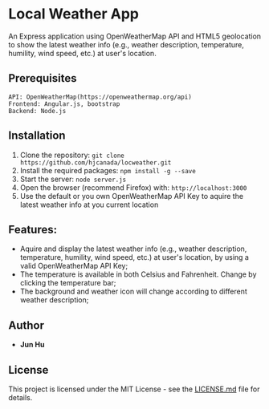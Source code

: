# Local Weather App

An Express application using OpenWeatherMap API and HTML5 geolocation to show the latest weather info (e.g., weather description, temperature, humility, wind speed, etc.) at user's location. 


## Prerequisites

```
API: OpenWeatherMap(https://openweathermap.org/api)
Frontend: Angular.js, bootstrap
Backend: Node.js
```


## Installation
1. Clone the repository: ```git clone https://github.com/hjcanada/locweather.git``` 
2. Install the required packages: ```npm install -g --save```
3. Start the server: ```node server.js```
4. Open the browser (recommend Firefox) with: ```http://localhost:3000```
5. Use the default or you own OpenWeatherMap API Key to aquire the latest weather info at you current location


## Features:
- Aquire and display the latest weather info (e.g., weather description, temperature, humility, wind speed, etc.) at user's location, by using a valid OpenWeatherMap API Key;
- The temperature is available in both Celsius and Fahrenheit. Change by clicking the temperature bar;
- The background and weather icon will change according to different weather description;


## Author
* **Jun Hu**


## License
This project is licensed under the MIT License - see the [LICENSE.md](LICENSE.md) file for details.
